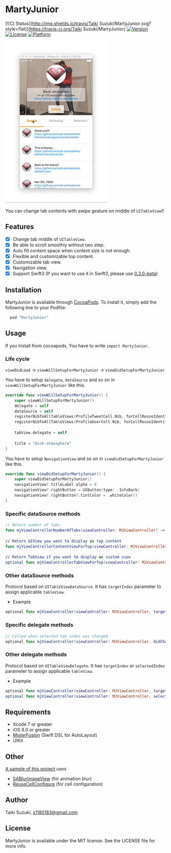 # MartyJunior

[![CI Status](http://img.shields.io/travis/Taiki Suzuki/MartyJunior.svg?style=flat)](https://travis-ci.org/Taiki Suzuki/MartyJunior)
[![Version](https://img.shields.io/cocoapods/v/MartyJunior.svg?style=flat)](http://cocoapods.org/pods/MartyJunior)
[![License](https://img.shields.io/cocoapods/l/MartyJunior.svg?style=flat)](http://cocoapods.org/pods/MartyJunior)
[![Platform](https://img.shields.io/cocoapods/p/MartyJunior.svg?style=flat)](http://cocoapods.org/pods/MartyJunior)

![](./Images/sample.gif)


You can change tab contents with swipe gesture on middle of `UITableView`!!

## Features

- [x] Change tab middle of `UITableView`.
- [x] Be able to scroll smoothly without two step.
- [x] Auto fill content space when content size is not enough.
- [x] Flexible and customizable top content.
- [x] Customizable tab view.
- [x] Navigation view.
- [x] Support Swift3 (If you want to use it in Swift3, please use [0.3.0-beta](https://github.com/szk-atmosphere/MartyJunior/tree/0.3.0-beta))

## Installation

MartyJunior is available through [CocoaPods](http://cocoapods.org). To install
it, simply add the following line to your Podfile:

```ruby
  pod "MartyJunior"
```

## Usage

If you install from cocoapods, You have to write `import MartyJunior`.

### Life cycle

`viweDidLoad` -> `viewWillSetupForMartyJunior` -> `viewDidSetupForMartyJunior`

You have to setup `delegate`, `dataSource` and so on in `viewWillSetupForMartyJunior` like this.

```swift
override func viewWillSetupForMartyJunior() {
    super.viewWillSetupForMartyJunior()
    delegate = self
    dataSource = self
    registerNibToAllTableViews(ProfileTweetCell.Nib, forCellReuseIdentifier: ProfileTweetCell.ReuseIdentifier)
    registerNibToAllTableViews(ProfileUserCell.Nib, forCellReuseIdentifier: ProfileUserCell.ReuseIdentifier)

    tabView.delegate = self

    title = "@szk-atmosphere"
}
```

You have to setup `NavigationView` and so on in `viewDidSetupForMartyJunior` like this.

```swift
override func viewDidSetupForMartyJunior() {
    super.viewDidSetupForMartyJunior()
    navigationView?.titleLabel.alpha = 0
    navigationView?.rightButton = UIButton(type: .InfoDark)
    navigationView?.rightButton?.tintColor = .whiteColor()
}
```

### Specific dataSource methods

```swift
// Return number of tabs
func mjViewControllerNumberOfTabs(viewController: MJViewController) -> Int

// Return UIView you want to display as top content
func mjViewControllerContentViewForTop(viewController: MJViewController) -> UIView

// Return TabView if you want to display as custom view
optional func mjViewControllerTabViewForTop(viewController: MJViewController) -> UIView
```

### Other dataSource methods

Protocol based on `UITableViewDataSource`. It has `targetIndex` parameter to assign applicable `tableView`.

- Example
```swift
optional func mjViewController(viewController: MJViewController, targetIndex: Int, numberOfSectionsInTableView tableView: UITableView) -> Int
```

### Specific delegate methods

```swift
// Celled when selected tab index was changed
optional func mjViewController(viewController: MJViewController, didChangeSelectedIndex selectedIndex: Int)
```

### Other delegate methods

Protocol based on `UITableViewDelegate`. It has `targetIndex` or `selectedIndex` parameter to assign applicable `tableView`.

- Example
```swift
optional func mjViewController(viewController: MJViewController, targetIndex: Int, tableView: UITableView, didSelectRowAtIndexPath indexPath: NSIndexPath)
optional func mjViewController(viewController: MJViewController, selectedIndex: Int, scrollViewDidScroll scrollView: UIScrollView)
```

## Requirements
- Xcode 7 or greater
- iOS 8.0 or greater
- [MisterFusion](https://github.com/szk-atmosphere/MisterFusion) (Swift DSL for AutoLayout)
- UIKit

## Other

[A sample of this project](./MartyJuniorSample) uses

- [SABlurImageView](https://github.com/szk-atmosphere/SABlurImageView) (for animation blur)
- [ReuseCellConfigure](https://github.com/szk-atmosphere/ReuseCellConfigure) (for cell configuration)

## Author

Taiki Suzuki, s1180183@gmail.com

## License

MartyJunior is available under the MIT license. See the LICENSE file for more info.

